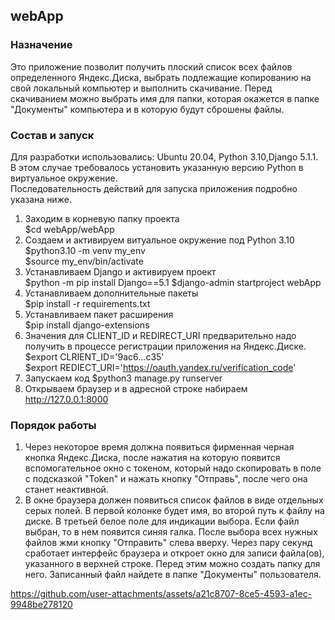 ## webApp
### Назначение
Это приложение позволит получить плоский список всех файлов определенного Яндекс.Диска,
выбрать подлежащие копированию на свой локальный компьютер и выполнить скачивание. Перед
скачиванием можно выбрать имя для папки, которая окажется в папке "Документы" компьютера 
и в которую будут сброшены файлы.  
### Состав и запуск   
Для разработки использовались: Ubuntu 20.04, Python 3.10,Django 5.1.1.
В этом случае требовалось установить указанную версию Python в виртуальное окружение.   
Последовательность действий для запуска приложения подробно указана ниже.
  1) Заходим в корневую папку проекта  
     $cd webApp/webApp
  2) Создаем и активируем витуальное окружение под Python 3.10  
     $python3.10 -m venv my_env  
     $source my_env/bin/activate  
  3) Устанавливаем Django и активируем проект  
     $python -m pip install Django==5.1
     $django-admin startproject webApp
  4) Устанавливаем дополнительные пакеты  
     $pip install -r requirements.txt
  5) Устанавливаем пакет расширения  
     $pip install django-extensions
  6) Значения для CLIENT_ID и REDIRECT_URI предварительно надо  
     получить в процессе регистрации приложения на Яндекс.Диске.  
     $export CLRIENT_ID='9ac6...c35'  
     $export REDIECT_URI='https://oauth.yandex.ru/verification_code'  
  7) Запускаем код
     $python3 manage.py runserver
  8) Открываем браузер и в адресной строке набираем
     http://127.0.0.1:8000
### Порядок работы   
  1) Через некоторое время должна появиться фирменная черная кнопка Яндекс.Диска,
     после нажатия на которую появится вспомогательное окно с токеном, который надо 
     скопировать в поле с подсказкой "Token" и нажать кнопку "Отправь", после чего
     она станет неактивной.
  2) В окне браузера должен появиться список файлов в виде отдельных серых полей.  В первой колонке будет имя,
     во второй путь к файлу на диске. В третьей белое поле для индикации выбора. Если файл выбран, то
    в нем появится синяя галка. После выбора всех нужных файлов жми кнопку "Отправить" слева вверху. Через пару секунд сработает интерфейс браузера и откроет окно для записи файла(ов), указанного в верхней строке.
    Перед этим можно создать папку для него. Записанный файл найдете в папке "Документы" пользователя.
 

https://github.com/user-attachments/assets/a21c8707-8ce5-4593-a1ec-9948be278120


